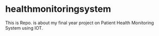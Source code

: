 # healthmonitoringsystem
This is Repo. is about my final year project on Patient Health Monitoring System using IOT.
